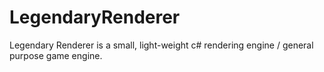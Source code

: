 # LegendaryRenderer
Legendary Renderer is a small, light-weight c# rendering engine / general purpose game engine.
